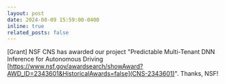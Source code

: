 ```yaml
---
layout: post
date: 2024-08-09 15:59:00-0400
inline: true
related_posts: false
---
```


[Grant] NSF CNS has awarded our project "Predictable Multi-Tenant DNN Inference for Autonomous Driving [https://www.nsf.gov/awardsearch/showAward?AWD_ID=2343601&HistoricalAwards=false](CNS-2343601)". Thanks, NSF!
